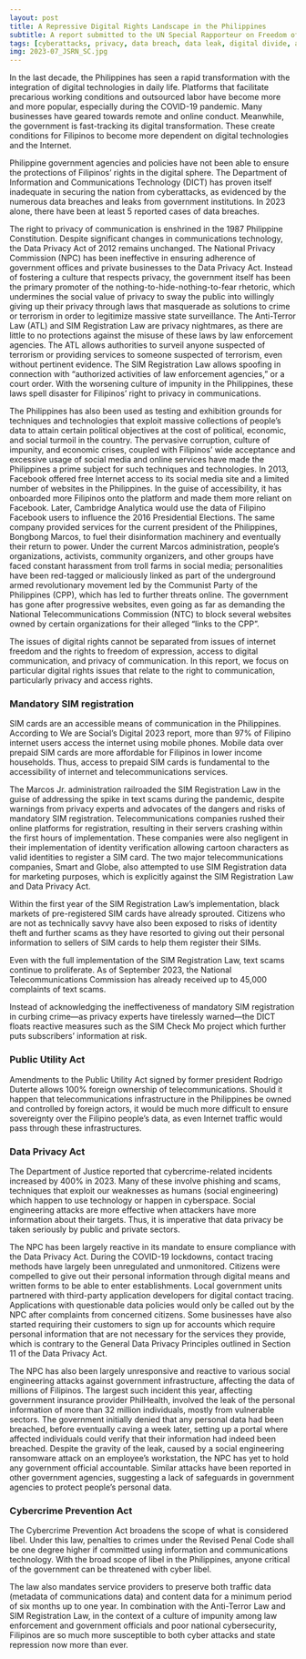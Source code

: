 ```yaml
---
layout: post
title: A Repressive Digital Rights Landscape in the Philippines
subtitle: A report submitted to the UN Special Rapporteur on Freedom of Opinion and Expression
tags: [cyberattacks, privacy, data breach, data leak, digital divide, anti-terror law, SIM registration, rights, digital rights, red-tagging, surveillance, report]
img: 2023-07_JSRN_SC.jpg
---
```


In the last decade, the Philippines has seen a rapid transformation with the integration of digital technologies in daily life. Platforms that facilitate precarious working conditions and outsourced labor have become more and more popular, especially during the COVID-19 pandemic. Many businesses have geared towards remote and online conduct. Meanwhile, the government is fast-tracking its digital transformation. These create conditions for Filipinos to become more dependent on digital technologies and the Internet.

Philippine government agencies and policies have not been able to ensure the protections of Filipinos’ rights in the digital sphere. The Department of Information and Communications Technology (DICT) has proven itself inadequate in securing the nation from cyberattacks, as evidenced by the numerous data breaches and leaks from government institutions. In 2023 alone, there have been at least 5 reported cases of data breaches.
<!--more-->

The right to privacy of communication is enshrined in the 1987 Philippine Constitution. Despite significant changes in communications technology, the Data Privacy Act of 2012 remains unchanged. The National Privacy Commission (NPC) has been ineffective in ensuring adherence of government offices and private businesses to the Data Privacy Act. Instead of fostering a culture that respects privacy, the government itself has been the primary promoter of the nothing-to-hide-nothing-to-fear rhetoric, which undermines the social value of privacy to sway the public into willingly giving up their privacy through laws that masquerade as solutions to crime or terrorism in order to legitimize massive state surveillance. The Anti-Terror Law (ATL) and SIM Registration Law are privacy nightmares, as there are little to no protections against the misuse of these laws by law enforcement agencies. The ATL allows authorities to surveil anyone suspected of terrorism or providing services to someone suspected of terrorism, even without pertinent evidence. The SIM Registration Law allows spoofing in connection with “authorized activities of law enforcement agencies,” or a court order. With the worsening culture of impunity in the Philippines, these laws spell disaster for Filipinos’ right to privacy in communications.

The Philippines has also been used as testing and exhibition grounds for techniques and technologies that exploit massive collections of people’s data to attain certain political objectives at the cost of political, economic, and social turmoil in the country. The pervasive corruption, culture of impunity, and economic crises, coupled with Filipinos’ wide acceptance and excessive usage of social media and online services have made the Philippines a prime subject for such techniques and technologies. In 2013, Facebook offered free Internet access to its social media site and a limited number of websites in the Philippines. In the guise of accessibility, it has onboarded more Filipinos onto the platform and made them more reliant on Facebook. Later, Cambridge Analytica would use the data of Filipino Facebook users to influence the 2016 Presidential Elections. The same company provided services for the current president of the Philippines, Bongbong Marcos, to fuel their disinformation machinery and eventually their return to power. Under the current Marcos administration, people’s organizations, activists, community organizers, and other groups have faced constant harassment from troll farms in social media; personalities have been red-tagged or maliciously linked as part of the underground armed revolutionary movement led by the Communist Party of the Philippines (CPP), which has led to further threats online. The government has gone after progressive websites, even going as far as demanding the National Telecommunications Commission (NTC) to block several websites owned by certain organizations for their alleged “links to the CPP”.

The issues of digital rights cannot be separated from issues of internet freedom and the rights to freedom of expression, access to digital communication, and privacy of communication. In this report, we focus on particular digital rights issues that relate to the right to communication, particularly privacy and access rights.

### Mandatory SIM registration

SIM cards are an accessible means of communication in the Philippines. According to We are Social’s Digital 2023 report, more than 97% of Filipino internet users access the internet using mobile phones. Mobile data over prepaid SIM cards are more affordable for Filipinos in lower income households. Thus, access to prepaid SIM cards is fundamental to the accessibility of internet and telecommunications services.

The Marcos Jr. administration railroaded the SIM Registration Law in the guise of addressing the spike in text scams during the pandemic, despite warnings from privacy experts and advocates of the dangers and risks of mandatory SIM registration. Telecommunications companies rushed their online platforms for registration, resulting in their servers crashing within the first hours of implementation. These companies were also negligent in their implementation of identity verification allowing cartoon characters as valid identities to register a SIM card. The two major telecommunications companies, Smart and Globe, also attempted to use SIM Registration data for marketing purposes, which is explicitly against the SIM Registration Law and Data Privacy Act.

Within the first year of the SIM Registration Law’s implementation, black markets of pre-registered SIM cards have already sprouted. Citizens who are not as technically savvy have also been exposed to risks of identity theft and further scams as they have resorted to giving out their personal information to sellers of SIM cards to help them register their SIMs.

Even with the full implementation of the SIM Registration Law, text scams continue to proliferate. As of September 2023, the National Telecommunications Commission has already received up to 45,000 complaints of text scams.

Instead of acknowledging the ineffectiveness of mandatory SIM registration in curbing crime—as privacy experts have tirelessly warned—the DICT floats reactive measures such as the SIM Check Mo project which further puts subscribers’ information at risk.

### Public Utility Act

Amendments to the Public Utility Act signed by former president Rodrigo Duterte allows 100% foreign ownership of telecommunications. Should it happen that telecommunications infrastructure in the Philippines be owned and controlled by foreign actors, it would be much more difficult to ensure sovereignty over the Filipino people’s data, as even Internet traffic would pass through these infrastructures.

### Data Privacy Act

The Department of Justice reported that cybercrime-related incidents increased by 400% in 2023. Many of these involve phishing and scams, techniques that exploit our weaknesses as humans (social engineering) which happen to use technology or happen in cyberspace. Social engineering attacks are more effective when attackers have more information about their targets. Thus, it is imperative that data privacy be taken seriously by public and private sectors.

The NPC has been largely reactive in its mandate to ensure compliance with the Data Privacy Act. During the COVID-19 lockdowns, contact tracing methods have largely been unregulated and unmonitored. Citizens were compelled to give out their personal information through digital means and written forms to be able to enter establishments. Local government units partnered with third-party application developers for digital contact tracing. Applications with questionable data policies would only be called out by the NPC after complaints from concerned citizens. Some businesses have also started requiring their customers to sign up for accounts which require personal information that are not necessary for the services they provide, which is contrary to the General Data Privacy Principles outlined in Section 11 of the Data Privacy Act.

The NPC has also been largely unresponsive and reactive to various social engineering attacks against government infrastructure, affecting the data of millions of Filipinos. The largest such incident this year, affecting government insurance provider PhilHealth, involved the leak of the personal information of more than 32 million individuals, mostly from vulnerable sectors. The government initially denied that any personal data had been breached, before eventually caving a week later, setting up a portal where affected individuals could verify that their information had indeed been breached. Despite the gravity of the leak, caused by a social engineering ransomware attack on an employee’s workstation, the NPC has yet to hold any government official accountable. Similar attacks have been reported in other government agencies, suggesting a lack of safeguards in government agencies to protect people’s personal data.

### Cybercrime Prevention Act

The Cybercrime Prevention Act broadens the scope of what is considered libel. Under this law, penalties to crimes under the Revised Penal Code shall be one degree higher if committed using information and communications technology. With the broad scope of libel in the Philippines, anyone critical of the government can be threatened with cyber libel.

The law also mandates service providers to preserve both traffic data (metadata of communications data) and content data for a minimum period of six months up to one year. In combination with the Anti-Terror Law and SIM Registration Law, in the context of a culture of impunity among law enforcement and government officials and poor national cybersecurity, Filipinos are so much more susceptible to both cyber attacks and state repression now more than ever.